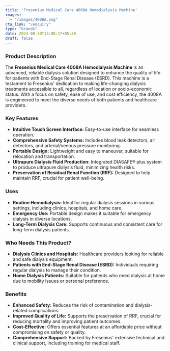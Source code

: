 ```yaml
---
title: 'Fresenius Medical Care 4008A Hemodialysis Machine'
images:
  - "/images/4008A.png"
cta_link: "/enquiry"
type: "brands"
date: 2024-08-30T13:00:17+05:30
draft: false
---
```


### Product Description

The **Fresenius Medical Care 4008A Hemodialysis Machine** is an advanced, reliable dialysis solution designed to enhance the quality of life for patients with End-Stage Renal Disease (ESRD). This machine is a testament to Fresenius' dedication to making life-changing dialysis treatments accessible to all, regardless of location or socio-economic status. With a focus on safety, ease of use, and cost efficiency, the 4008A is engineered to meet the diverse needs of both patients and healthcare providers.

### Key Features

- **Intuitive Touch Screen Interface:** Easy-to-use interface for seamless operation.
- **Comprehensive Safety Systems:** Includes blood leak detectors, air detectors, and arterial/venous pressure monitoring.
- **Portable Design:** Lightweight and easy to maneuver, suitable for relocation and transportation.
- **Ultrapure Dialysis Fluid Production:** Integrated DIASAFE® plus system to produce ultrapure dialysis fluid, minimizing health risks.
- **Preservation of Residual Renal Function (RRF):** Designed to help maintain RRF, crucial for patient well-being.

### Uses

- **Routine Hemodialysis:** Ideal for regular dialysis sessions in various settings, including clinics, hospitals, and home care.
- **Emergency Use:** Portable design makes it suitable for emergency dialysis in diverse locations.
- **Long-Term Dialysis Care:** Supports continuous and consistent care for long-term dialysis patients.

### Who Needs This Product?

- **Dialysis Clinics and Hospitals:** Healthcare providers looking for reliable and safe dialysis equipment.
- **Patients with End-Stage Renal Disease (ESRD):** Individuals requiring regular dialysis to manage their condition.
- **Home Dialysis Patients:** Suitable for patients who need dialysis at home due to mobility issues or personal preference.

### Benefits

- **Enhanced Safety:** Reduces the risk of contamination and dialysis-related complications.
- **Improved Quality of Life:** Supports the preservation of RRF, crucial for reducing mortality and improving patient outcomes.
- **Cost-Effective:** Offers essential features at an affordable price without compromising on safety or quality.
- **Comprehensive Support:** Backed by Fresenius' extensive technical and clinical support, including training for medical staff.

